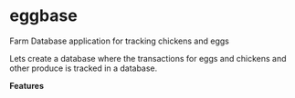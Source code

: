 # eggbase
Farm Database application for tracking chickens and eggs

Lets create a database where the transactions for eggs and chickens and other produce is tracked in a database.

**Features**

